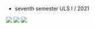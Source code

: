 * seventh semester ULS I / 2021

![](https://github.com/slvdrvlc/animation-and-games/blob/main/deadpool-before.jpg)
![](https://github.com/slvdrvlc/animation-and-games/blob/main/deadpool-after.jpg)
![](https://github.com/slvdrvlc/animation-and-games/blob/main/Practica%204%20-%20Creaci%C3%B3n%20PersonajeTarea/logo.jpg)
